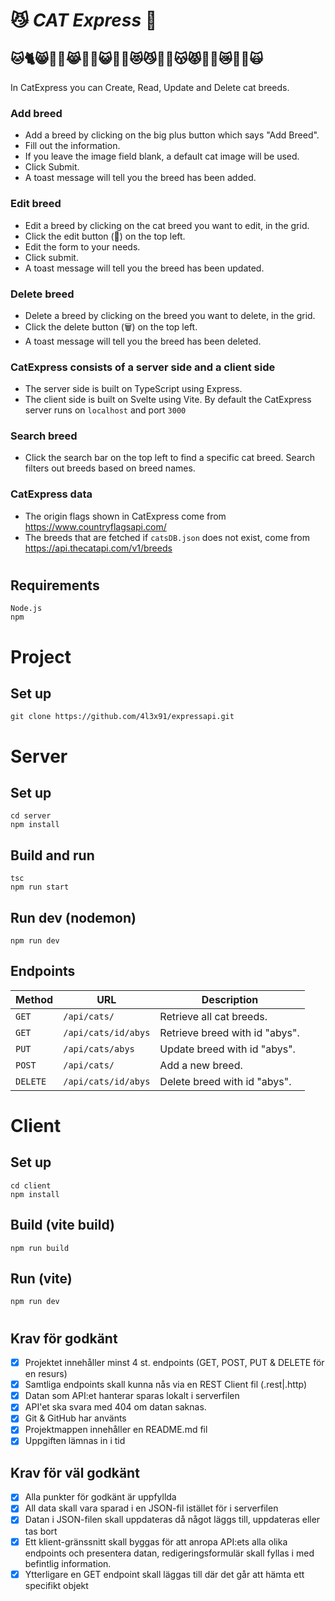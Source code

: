 # 😼 <i>CAT Express</i> 🚄

## 🐱🐈😸🐱‍👓😹🐱‍🐉😺🐱‍🏍😻😼🐱‍💻😽😾🐱‍🚀😿🐱‍👤🙀
In CatExpress you can Create, Read, Update and Delete cat breeds.

### Add breed
- Add a breed by clicking on the big plus button which says "Add Breed".
- Fill out the information.
- If you leave the image field blank, a default cat image will be used.
- Click Submit.
- A toast message will tell you the breed has been added.

### Edit breed
- Edit a breed by clicking on the cat breed you want to edit, in the grid.
- Click the edit button (📝) on the top left.
- Edit the form to your needs.
- Click submit.
- A toast message will tell you the breed has been updated.

### Delete breed
- Delete a breed by clicking on the breed you want to delete, in the grid.
- Click the delete button (🗑️) on the top left.
- A toast message will tell you the breed has been deleted.

### CatExpress consists of a server side and a client side
- The server side is built on TypeScript using Express.
- The client side is built on Svelte using Vite. 
By default the CatExpress server runs on `localhost` and port `3000`

### Search breed
- Click the search bar on the top left to find a specific cat breed. Search filters out breeds based on breed names.


### CatExpress data
- The origin flags shown in CatExpress come from https://www.countryflagsapi.com/
- The breeds that are fetched if `catsDB.json` does not exist, come from https://api.thecatapi.com/v1/breeds

#
## Requirements
```
Node.js
npm
```
# Project
## Set up
```
git clone https://github.com/4l3x91/expressapi.git
```
# Server
## Set up
```
cd server
npm install
```
## Build and run
```
tsc
npm run start
```

## Run dev (nodemon)
```
npm run dev
```

## Endpoints

| Method   | URL                    | Description                       |
| -------- | -----------------------| ----------------------------------|
| `GET`    | `/api/cats/`           | Retrieve all cat breeds.          |
| `GET`    | `/api/cats/id/abys`    | Retrieve breed with id "abys".    |
| `PUT`    | `/api/cats/abys`       | Update breed with id "abys".      |
| `POST`   | `/api/cats/`           | Add a new breed.                  |
| `DELETE` | `/api/cats/id/abys`    | Delete breed with id "abys".      |
#

# Client
## Set up
```
cd client
npm install
```
## Build (vite build)
```
npm run build
```
## Run (vite)
```
npm run dev
```
#

## Krav för godkänt

- [x] Projektet innehåller minst 4 st. endpoints (GET, POST, PUT & DELETE för en resurs)
- [x] Samtliga endpoints skall kunna nås via en REST Client fil (.rest|.http)
- [x] Datan som API:et hanterar sparas lokalt i serverfilen
- [x] API'et ska svara med 404 om datan saknas.
- [x] Git & GitHub har använts
- [x] Projektmappen innehåller en README.md fil
- [x] Uppgiften lämnas in i tid

## Krav för väl godkänt

- [x] Alla punkter för godkänt är uppfyllda
- [x] All data skall vara sparad i en JSON-fil istället för i serverfilen
- [x] Datan i JSON-filen skall uppdateras då något läggs till, uppdateras eller tas bort
- [x] Ett klient-gränssnitt skall byggas för att anropa API:ets alla olika endpoints och presentera datan, redigeringsformulär skall fyllas i med befintlig information.
- [x] Ytterligare en GET endpoint skall läggas till där det går att hämta ett specifikt objekt
